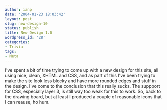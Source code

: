 ```yaml
---
author: ianp
date: '2004-01-23 18:03:42'
layout: post
slug: new-design-10
status: publish
title: New Design 1.0
wordpress_id: '28'
categories:
- Trivia
tags:
- Meta
---
```


I've spent a bit of time trying to come up with a new design for this
site, all using nice, clean, XHTML and CSS, and as part of this I've
been trying to make the site look less blocky and have more rounded
edges and stuff in the design. I've come to the conclusion that this
really sucks. The suppport for CSS, especially layer 3, is still way too
weak for this to work. So, back to the drawing board, but at least I
produced a couple of reasonable icons that I can reause, ho hum.
